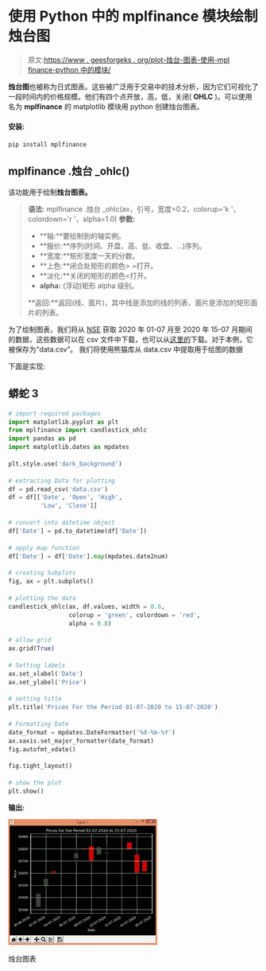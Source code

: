 # 使用 Python 中的 mplfinance 模块绘制烛台图

> 原文:[https://www . geesforgeks . org/plot-烛台-图表-使用-mpl finance-python 中的模块/](https://www.geeksforgeeks.org/plot-candlestick-chart-using-mplfinance-module-in-python/)

**烛台图**也被称为日式图表。这些被广泛用于交易中的技术分析，因为它们可视化了一段时间内的价格规模。他们有四个点开放，高，低，关闭( **OHLC** )。可以使用名为 **mplfinance** 的 matplotlib 模块用 python 创建烛台图表。

#### **安装:**

```py
pip install mplfinance
```

## mplfinance .烛台 _ohlc()

该功能用于绘制**烛台图表。**

> **语法:** mplfinance .烛台 _ohlc(ax，引号，宽度=0.2，colorup='k '，colordown='r '，alpha=1.0)
> **参数:**
> 
> *   **轴:**要绘制到的轴实例。
> *   **报价:**序列(时间、开盘、高、低、收盘、…)序列。
> *   **宽度:**矩形宽度一天的分数。
> *   **上色:**闭合处矩形的颜色> =打开。
> *   **淡化:**关闭的矩形的颜色<打开。
> *   **alpha:** (浮动)矩形 alpha 级别。
> 
> **返回:**返回(线、面片)，其中线是添加的线的列表，面片是添加的矩形面片的列表。

为了绘制图表，我们将从 [NSE](https://www1.nseindia.com/products/content/equities/indices/historical_index_data.htm) 获取 2020 年 01-07 月至 2020 年 15-07 月期间的数据，这些数据可以在 csv 文件中下载，也可以从[这里的](https://docs.google.com/spreadsheets/d/1QGx0q7vnMRTT8S2MKeYg7YSc9oQTswPEDpy3EDEV48g/edit?usp=sharing)下载。对于本例，它被保存为“data.csv”。
我们将使用熊猫库从 data.csv 中提取用于绘图的数据

下面是实现:

## 蟒蛇 3

```py
# import required packages
import matplotlib.pyplot as plt
from mplfinance import candlestick_ohlc
import pandas as pd
import matplotlib.dates as mpdates

plt.style.use('dark_background')

# extracting Data for plotting
df = pd.read_csv('data.csv')
df = df[['Date', 'Open', 'High',
         'Low', 'Close']]

# convert into datetime object
df['Date'] = pd.to_datetime(df['Date'])

# apply map function
df['Date'] = df['Date'].map(mpdates.date2num)

# creating Subplots
fig, ax = plt.subplots()

# plotting the data
candlestick_ohlc(ax, df.values, width = 0.6,
                 colorup = 'green', colordown = 'red',
                 alpha = 0.8)

# allow grid
ax.grid(True)

# Setting labels
ax.set_xlabel('Date')
ax.set_ylabel('Price')

# setting title
plt.title('Prices For the Period 01-07-2020 to 15-07-2020')

# Formatting Date
date_format = mpdates.DateFormatter('%d-%m-%Y')
ax.xaxis.set_major_formatter(date_format)
fig.autofmt_xdate()

fig.tight_layout()

# show the plot
plt.show()
```

**输出:**

![Candlestick Chart](img/3ff6aef8337a70d27af5f2e227fbc622.png)

烛台图表